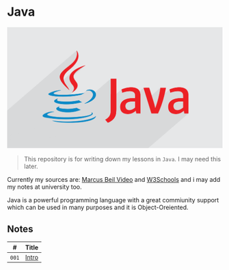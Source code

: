 # Java

![Java Logo](media/java-logo.png)

> This repository is for writing down my lessons in `Java`. I may need this later.  

Currently my sources are: [Marcus Beil Video](https://youtu.be/grEKMHGYyns) and [W3Schools](https://www.w3schools.com/java) and i may add my notes at university too.

Java is a powerful programming language with a great commiunity support which can be used in many purposes and it is Object-Oreiented.

## Notes

| #     | Title                  |
| ----- | ---------------------- |
| `001` | [Intro](notes/Intro.md)|
